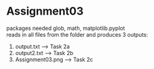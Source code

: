 # Assignment03
packages needed glob, math, matplotlib.pyplot <br>
reads in all files from the folder and produces 3 outputs:<br>
1. output.txt --> Task 2a
2. output2.txt --> Task 2b
3. Assignment03.png --> Task 2c